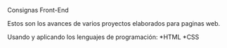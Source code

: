 Consignas Front-End

Estos son los avances de varios proyectos elaborados para paginas web.

Usando y aplicando los lenguajes de programación:
*HTML
*CSS
